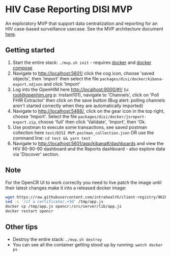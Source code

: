 # HIV Case Reporting DISI MVP

An exploratory MVP that support data centralization and reporting for an HIV case-based surveillance usecase. See the MVP architecture document [here](https://docs.google.com/document/d/1-gPPDLbwFLlSI7VsYKCKlMIFLDqEkpD9x85h1OnmZew/edit#heading=h.nfb6t6sppokf).

## Getting started

1. Start the entire stack: `./mvp.sh init` - requires [docker](https://docs.docker.com/get-docker/) and [docker compose](https://docs.docker.com/compose/install/)
2. Navigate to <http://localhost:5601/> click the cog icon, choose 'saved objects', then 'import' then select the file `packages/disi/docker/kibana-export.ndjson` and click 'Import'
3. Log into the OpenHIM here <http://localhost:9000/#!/> (u: root@openhim.org p: instant101), navigate to 'Channels', click on 'Poll FHIR Extractor' then click on the save button (Bug alert: polling channels aren't started correctly when they are automatically imported)
4. Navigate to <http://localhost:5488/>, click on the gear icon in the top right, choose 'Import'. Select the file `packages/disi/docker/jsreport-export.zip`, choose 'full' then click 'Validate', 'Import', then 'Ok.
5. Use postman to execute some transactions, see saved postman collection here `test/DISI MVP.postman_collection.json` OR use the command line: `cd test && yarn test`
6. Navigate to <http://localhost:5601/app/kibana#/dashboards> and view the HIV 90-90-90 dashboard and the Reports dashboard - also explore data via 'Discover' section.

## Note

For the OpenCR UI to work correctly you need to live patch the image until their latest changes make it into a released docker image:

```sh
wget https://raw.githubusercontent.com/intrahealth/client-registry/9628aa9e279b1243af6facf57f1bc71609ab5b21/server/lib/app.js -O /tmp/app.js
sed -i '/if a certificate/,+3d' /tmp/app.js
docker cp /tmp/app.js opencr:/src/server/lib/app.js
docker restart opencr
```

## Other tips

- Destroy the entire stack: `./mvp.sh destroy`
- You can see all the container getting stood up by running: `watch docker ps`
